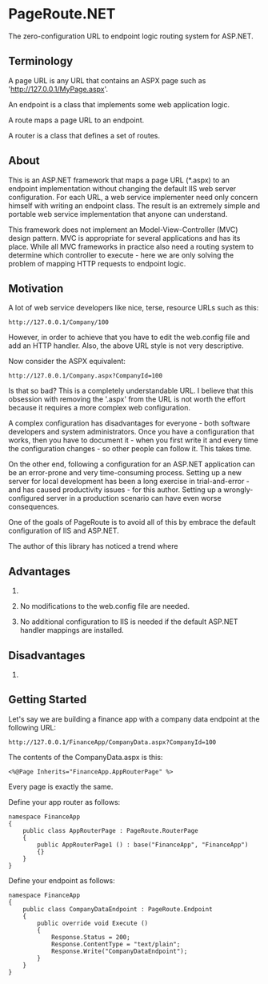 # PageRoute.NET

The zero-configuration URL to endpoint logic routing system for ASP.NET.

## Terminology

A page URL is any URL that contains an ASPX page such as 'http://127.0.0.1/MyPage.aspx'.

An endpoint is a class that implements some web application logic.

A route maps a page URL to an endpoint.

A router is a class that defines a set of routes.

## About

This is an ASP.NET framework that maps a page URL (*.aspx) to an endpoint implementation without changing the default IIS web server configuration.
For each URL, a web service implementer need only concern himself with writing an endpoint class.
The result is an extremely simple and portable web service implementation that anyone can understand.

This framework does not implement an Model-View-Controller (MVC) design pattern.
MVC is appropriate for several applications and has its place.
While all MVC frameworks in practice also need a routing system to determine which controller to execute - here we are only solving the problem of mapping HTTP requests to endpoint logic.

## Motivation

A lot of web service developers like nice, terse, resource URLs such as this:

	http://127.0.0.1/Company/100
	
However, in order to achieve that you have to edit the web.config file and add an HTTP handler.
Also, the above URL style is not very descriptive.

Now consider the ASPX equivalent:

	http://127.0.0.1/Company.aspx?CompanyId=100
	
Is that so bad?  This is a completely understandable URL.
I believe that this obsession with removing the '.aspx' from the URL is not worth the effort because it requires a more complex web configuration.

A complex configuration has disadvantages for everyone - both software developers and system administrators.
Once you have a configuration that works, then you have to document it - when you first write it and every time the configuration changes - so other people can follow it.  This takes time.

On the other end, following a configuration for an ASP.NET application can be an error-prone and very time-consuming process.
Setting up a new server for local development has been a long exercise in trial-and-error - and has caused productivity issues - for this author.
Setting up a wrongly-configured server in a production scenario can have even worse consequences.

One of the goals of PageRoute is to avoid all of this by embrace the default configuration of IIS and ASP.NET.

The author of this library has noticed a trend where 

## Advantages

1. 

1. No modifications to the web.config file are needed.

1. No additional configuration to IIS is needed if the default ASP.NET handler mappings are installed.

## Disadvantages

1. 


## Getting Started

Let's say we are building a finance app with a company data endpoint at the following URL:

	http://127.0.0.1/FinanceApp/CompanyData.aspx?CompanyId=100

The contents of the CompanyData.aspx is this:

	<%@Page Inherits="FinanceApp.AppRouterPage" %>

Every page is exactly the same.

Define your app router as follows:

	namespace FinanceApp
	{
		public class AppRouterPage : PageRoute.RouterPage
		{
			public AppRouterPage1 () : base("FinanceApp", "FinanceApp")
			{}
		}
	}

Define your endpoint as follows:

	namespace FinanceApp
	{
		public class CompanyDataEndpoint : PageRoute.Endpoint
		{
			public override void Execute ()
			{
				Response.Status = 200;
				Response.ContentType = "text/plain";
				Response.Write("CompanyDataEndpoint");
			}
		}
	}
